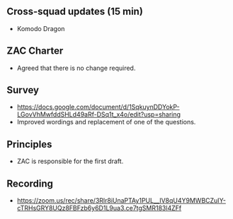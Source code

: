 ## Cross-squad updates (15 min)

- Komodo Dragon

## ZAC Charter

- Agreed that there is no change required.

## Survey

- https://docs.google.com/document/d/1SqkuynDDYokP-LGovVhMwfddSHLd49aRf-DSq1t_x4o/edit?usp=sharing
- Improved wordings and replacement of one of the questions. 

## Principles

- ZAC is responsible for the first draft. 


## Recording
- https://zoom.us/rec/share/3Rlr8iUnaPTAy1PUL__IV8qU4Y9MWBCZuIY-cTRHsGRY8UQz8FBFzb6y6D1L9ua3.ce7tgSMR183l4ZFf
